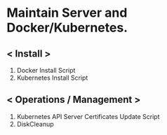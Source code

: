 # Maintain Server and Docker/Kubernetes.

## < Install >
1. Docker Install Script
2. Kubernetes Install Script
   

## < Operations / Management >
1. Kubernetes API Server Certificates Update Script
2. DiskCleanup
   
